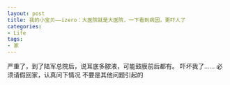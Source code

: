 ```yaml
---
layout: post
title: 我的小宝贝——izero：大医院就是大医院，一下看到病因，更吓人了
categories:
- Life
tags:
- 家
---
```


严重了，到了陆军总院后，说耳底多脓液，可能鼓膜前后都有。
吓坏我了……
必须请假回家，认真问下情况
不要是其他问题引起的

